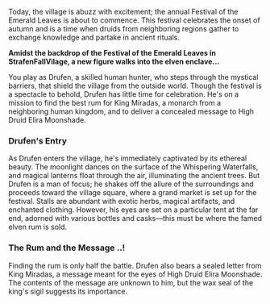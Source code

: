 Today, the village is abuzz with excitement; the annual Festival of the Emerald Leaves is about to commence. This festival celebrates the onset of autumn and is a time when druids from neighboring regions gather to exchange knowledge and partake in ancient rituals.

**Amidst the backdrop of the Festival of the Emerald Leaves in StrafenFallVilage, a new figure walks into the elven enclave...**

You play as Drufen, a skilled human hunter, who steps through the mystical barriers, that shield the village from the outside world. Though the festival is a spectacle to behold, Drufen has little time for celebration. He's on a mission to find the best rum for King Miradas, a monarch from a neighboring human kingdom, and to deliver a concealed message to High Druid Elira Moonshade.

### Drufen's Entry

As Drufen enters the village, he's immediately captivated by its ethereal beauty. The moonlight dances on the surface of the Whispering Waterfalls, and magical lanterns float through the air, illuminating the ancient trees. But Drufen is a man of focus; he shakes off the allure of the surroundings and proceeds toward the village square, where a grand market is set up for the festival.
Stalls are abundant with exotic herbs, magical artifacts, and enchanted clothing. However, his eyes are set on a particular tent at the far end, adorned with various bottles and casks—this must be where the famed elven rum is sold.

### The Rum and the Message ..!

Finding the rum is only half the battle. Drufen also bears a sealed letter from King Miradas, a message meant for the eyes of High Druid Elira Moonshade. The contents of the message are unknown to him, but the wax seal of the king's sigil suggests its importance.
